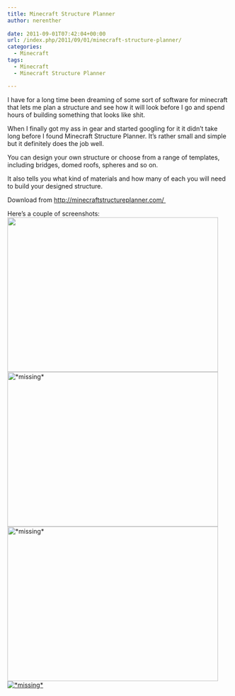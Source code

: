 ```yaml
---
title: Minecraft Structure Planner
author: nerenther
 
date: 2011-09-01T07:42:04+00:00
url: /index.php/2011/09/01/minecraft-structure-planner/
categories:
  - Minecraft
tags:
  - Minecraft
  - Minecraft Structure Planner

---
```

I have for a long time been dreaming of some sort of software for minecraft that lets me plan a structure and see how it will look before I go and spend hours of building something that looks like shit.

When I finally got my ass in gear and started googling for it it didn&#8217;t take long before I found Minecraft Structure Planner. It&#8217;s rather small and simple but it definitely does the job well.

You can design your own structure or choose from a range of templates, including bridges, domed roofs, spheres and so on.

It also tells you what kind of materials and how many of each you will need to build your designed structure.

Download from <a href="http://minecraftstructureplanner.com/" target="_blank" rel="noopener">http://minecraftstructureplanner.com/ </a>

Here&#8217;s a couple of screenshots:  
<a href="http://dl.dropbox.com/u/33041052/blogbilder/mcstructureplanner/mcstructureplanner1.png" target="_blank" rel="noopener"><img decoding="async" loading="lazy" class="alignnone" title="mcstructureplanner4.png" src="http://dl.dropbox.com/u/33041052/blogbilder/mcstructureplanner/mcstructureplanner1_thumb.png" alt="" width="476" height="349" /></a>[<img decoding="async" loading="lazy" class="alignnone" title="mcstructureplanner1.png" src="http://dl.dropbox.com/u/33041052/blogbilder/mcstructureplanner/mcstructureplanner2_thumb.png" alt="*missing*" width="476" height="349" />][1]<a href="http://dl.dropbox.com/u/33041052/blogbilder/mcstructureplanner/mcstructureplanner3.png" target="_blank" rel="noopener"><img decoding="async" loading="lazy" class="alignnone" title="mcstructureplanner2.png" src="http://dl.dropbox.com/u/33041052/blogbilder/mcstructureplanner/mcstructureplanner3_thumb.png" alt="*missing*" width="476" height="349" /></a><a href="http://dl.dropbox.com/u/33041052/blogbilder/mcstructureplanner/mcstructureplanner4.png" target="_blank" rel="noopener"><img decoding="async" class="alignnone" title="mcstructureplanner3.png" src="http://dl.dropbox.com/u/33041052/blogbilder/mcstructureplanner/mcstructureplanner4_thumb.png" alt="*missing*" /></a>

&nbsp;

 [1]: http://dl.dropbox.com/u/33041052/blogbilder/mcstructureplanner/mcstructureplanner2.png